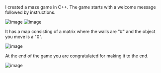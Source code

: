 I created a maze game in C++.  The game starts with a welcome message followed by instructions.

![image](https://github.com/user-attachments/assets/a2eaca56-2c88-4f9c-8c5f-35fc12c3026d)      ![image](https://github.com/user-attachments/assets/41f06cbc-54d7-4826-8a1f-82309d7f1fac)

 It has a map consisting of a matrix where the walls are "#" and the object you move is a "0".

![image](https://github.com/user-attachments/assets/02bee2c3-21df-457b-85cb-00b8467a87c1)

At the end of the game you are congratulated for making it to the end.

![image](https://github.com/user-attachments/assets/4019f3e2-b9f6-4ba5-9a05-ce383c3c7dc0)


